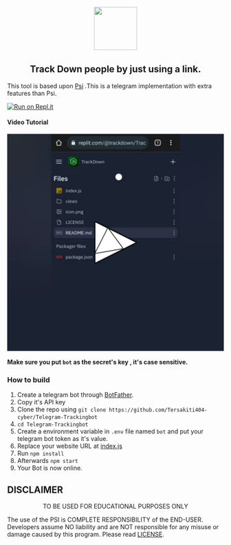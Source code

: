<p align='center'><img style="height:100px;width:100px" src="icon.png" ></p>

<h2 align='center'>Track Down people by just using a link.</h2>

<div align="center">

</div>

This tool is based upon [Psi](https://github.com/Th30neAnd0nly/Psi) .This is a telegram implementation with extra features than Psi.


[![Run on Repl.it](https://repl.it/badge/github/Tersakiti404-cyber/Telegram-Trackingbot)](https://repl.it/github/Tersakiti404-cyber/Telegram-Trackingbot)
 
#### Video Tutorial 

[![Video Tutorial](https://github.com/Tersakiti404-cyber/Telegram-Trackingbot/blob/main/vid.png)](https://github.com/Tersakiti404-cyber/Telegram-Trackingbot/blob/main/vid.mp4?raw=true)

**Make sure you put `bot` as the secret's key , it's case sensitive.**


### How to build
1. Create a telegram bot through [BotFather](https://t.me/BotFather).
1. Copy it's API key
1. Clone the repo using `git clone https://github.com/Tersakiti404-cyber/Telegram-Trackingbot`
1. `cd Telegram-Trackingbot`
1. Create a environment variable in `.env` file named `bot` and put your telegram bot token as it's value.
1. Replace your website URL at [index.js](https://github.com/Tersakiti404-cyber/Telegram-Trackingbot/blob/8d2b963bc96d34282589d47240a9db56b5ce79f5/index.js#L15)
1. Run `npm install`
1. Afterwards `npm start`
1. Your Bot is now online.



## DISCLAIMER
<p align="center">
 TO BE USED FOR EDUCATIONAL PURPOSES ONLY

</p>



The use of the PSI is COMPLETE RESPONSIBILITY of the END-USER. Developers assume NO liability and are NOT responsible for any misuse or damage caused by this program. Please read [LICENSE](LICENSE).

